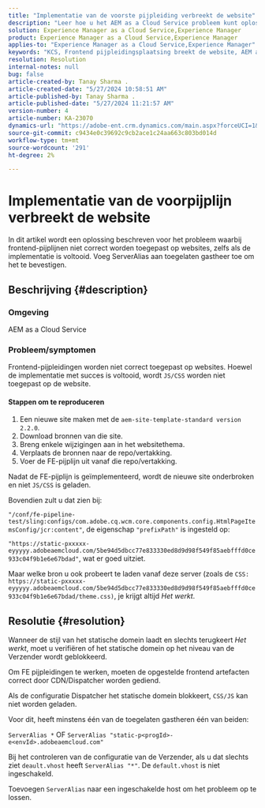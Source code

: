 ```yaml
---
title: "Implementatie van de voorste pijpleiding verbreekt de website"
description: "Leer hoe u het AEM as a Cloud Service probleem kunt oplossen waarbij de implementatie van de frontend-pijplijn de website verbreekt. Voeg ServerAlias aan toegelaten gastheer toe."
solution: Experience Manager as a Cloud Service,Experience Manager
product: Experience Manager as a Cloud Service,Experience Manager
applies-to: "Experience Manager as a Cloud Service,Experience Manager"
keywords: "KCS, Frontend pijpleidingsplaatsing breekt de website, AEM as a Cloud Service, js/css dossiers niet worden toegepast."
resolution: Resolution
internal-notes: null
bug: false
article-created-by: Tanay Sharma .
article-created-date: "5/27/2024 10:58:51 AM"
article-published-by: Tanay Sharma .
article-published-date: "5/27/2024 11:21:57 AM"
version-number: 4
article-number: KA-23070
dynamics-url: "https://adobe-ent.crm.dynamics.com/main.aspx?forceUCI=1&pagetype=entityrecord&etn=knowledgearticle&id=6af66914-181c-ef11-840b-6045bd006b25"
source-git-commit: c9434e0c39692c9cb2ace1c24aa663c803bd014d
workflow-type: tm+mt
source-wordcount: '291'
ht-degree: 2%

---
```


# Implementatie van de voorpijplijn verbreekt de website


In dit artikel wordt een oplossing beschreven voor het probleem waarbij frontend-pijplijnen niet correct worden toegepast op websites, zelfs als de implementatie is voltooid. Voeg ServerAlias aan toegelaten gastheer toe om het te bevestigen.



## Beschrijving {#description}


### Omgeving

AEM as a Cloud Service

### Probleem/symptomen

Frontend-pijpleidingen worden niet correct toegepast op websites. Hoewel de implementatie met succes is voltooid, wordt `JS/CSS` worden niet toegepast op de website.

#### Stappen om te reproduceren

1. Een nieuwe site maken met de `aem-site-template-standard version 2.2.0`.
2. Download bronnen van die site.
3. Breng enkele wijzigingen aan in het websitethema.
4. Verplaats de bronnen naar de repo/vertakking.
5. Voer de FE-pijplijn uit vanaf die repo/vertakking.


Nadat de FE-pijplijn is geïmplementeerd, wordt de nieuwe site onderbroken en niet `JS/CSS` is geladen.

Bovendien zult u dat zien bij:

`"/conf/fe-pipeline-test/sling:configs/com.adobe.cq.wcm.core.components.config.HtmlPageItemsConfig/jcr:content"`, de eigenschap `"prefixPath"` is ingesteld op:

`"https://static-pxxxxx-eyyyyy.adobeaemcloud.com/5be94d5dbcc77e833330ed8d9d98f549f85aebfffd0ce933c04f9b1e6e67bdad"`, wat er goed uitziet.

Maar welke bron u ook probeert te laden vanaf deze server (zoals de `CSS: https://static-pxxxxx-eyyyyy.adobeaemcloud.com/5be94d5dbcc77e833330ed8d9d98f549f85aebfffd0ce933c04f9b1e6e67bdad/theme.css)`, je krijgt altijd *Het werkt*.


## Resolutie {#resolution}


Wanneer de stijl van het statische domein laadt en slechts terugkeert *Het werkt*, moet u verifiëren of het statische domein op het niveau van de Verzender wordt geblokkeerd.

Om FE pijpleidingen te werken, moeten de opgestelde frontend artefacten correct door CDN/Dispatcher worden gediend.

Als de configuratie Dispatcher het statische domein blokkeert, `CSS/JS` kan niet worden geladen.

Voor dit, heeft minstens één van de toegelaten gastheren één van beiden:

`ServerAlias *`
OF
`ServerAlias "static-p<progId>-e<envId>.adobeaemcloud.com"`

Bij het controleren van de configuratie van de Verzender, als u dat slechts ziet `deault.vhost` heeft `ServerAlias "*"`. De `default.vhost` is niet ingeschakeld.

Toevoegen `ServerAlias` naar een ingeschakelde host om het probleem op te lossen.
